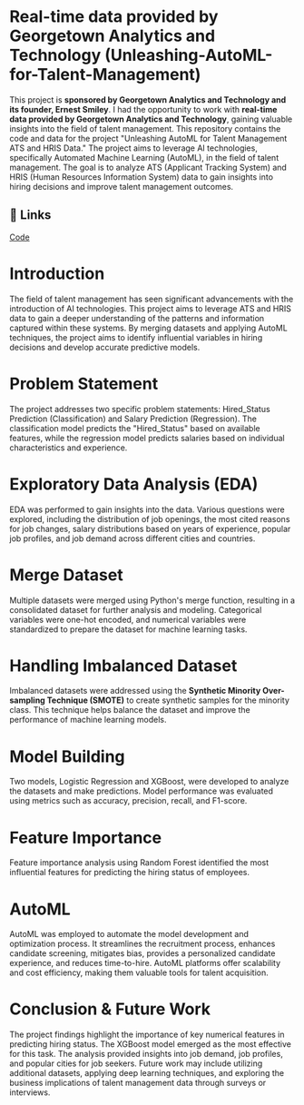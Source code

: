 # Real-time data provided by Georgetown Analytics and Technology (Unleashing-AutoML-for-Talent-Management)
This project is **sponsored by Georgetown Analytics and Technology and its founder, Ernest Smiley**. I had the opportunity to work with **real-time data provided by Georgetown Analytics and Technology**, gaining valuable insights into the field of talent management. This repository contains the code and data for the project "Unleashing AutoML for Talent Management ATS and HRIS Data." The project aims to leverage AI technologies, specifically Automated Machine Learning (AutoML), in the field of talent management. The goal is to analyze ATS (Applicant Tracking System) and HRIS (Human Resources Information System) data to gain insights into hiring decisions and improve talent management outcomes.

## 🔗 Links
[Code](spotify-track-popularity-analysis-and-prediction.ipynb)


# Introduction

The field of talent management has seen significant advancements with the introduction of AI technologies. This project aims to leverage ATS and HRIS data to gain a deeper understanding of the patterns and information captured within these systems. By merging datasets and applying AutoML techniques, the project aims to identify influential variables in hiring decisions and develop accurate predictive models.

# Problem Statement

The project addresses two specific problem statements: Hired_Status Prediction (Classification) and Salary Prediction (Regression). The classification model predicts the "Hired_Status" based on available features, while the regression model predicts salaries based on individual characteristics and experience.

# Exploratory Data Analysis (EDA)

EDA was performed to gain insights into the data. Various questions were explored, including the distribution of job openings, the most cited reasons for job changes, salary distributions based on years of experience, popular job profiles, and job demand across different cities and countries.

# Merge Dataset

Multiple datasets were merged using Python's merge function, resulting in a consolidated dataset for further analysis and modeling. Categorical variables were one-hot encoded, and numerical variables were standardized to prepare the dataset for machine learning tasks.

# Handling Imbalanced Dataset

Imbalanced datasets were addressed using the **Synthetic Minority Over-sampling Technique (SMOTE)** to create synthetic samples for the minority class. This technique helps balance the dataset and improve the performance of machine learning models.

# Model Building

Two models, Logistic Regression and XGBoost, were developed to analyze the datasets and make predictions. Model performance was evaluated using metrics such as accuracy, precision, recall, and F1-score.

# Feature Importance

Feature importance analysis using Random Forest identified the most influential features for predicting the hiring status of employees.

# AutoML

AutoML was employed to automate the model development and optimization process. It streamlines the recruitment process, enhances candidate screening, mitigates bias, provides a personalized candidate experience, and reduces time-to-hire. AutoML platforms offer scalability and cost efficiency, making them valuable tools for talent acquisition.

# Conclusion & Future Work

The project findings highlight the importance of key numerical features in predicting hiring status. The XGBoost model emerged as the most effective for this task. The analysis provided insights into job demand, job profiles, and popular cities for job seekers. Future work may include utilizing additional datasets, applying deep learning techniques, and exploring the business implications of talent management data through surveys or interviews.
